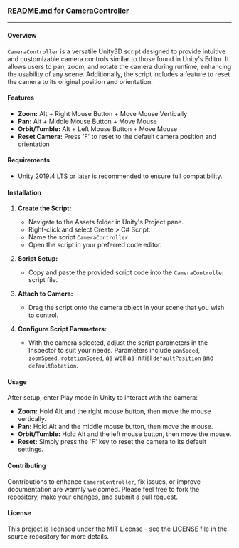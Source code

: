 ### README.md for CameraController

---

#### Overview
`CameraController` is a versatile Unity3D script designed to provide intuitive and customizable camera controls similar to those found in Unity's Editor. It allows users to pan, zoom, and rotate the camera during runtime, enhancing the usability of any scene. Additionally, the script includes a feature to reset the camera to its original position and orientation.

#### Features
- **Zoom:** Alt + Right Mouse Button + Move Mouse Vertically
- **Pan:** Alt + Middle Mouse Button + Move Mouse
- **Orbit/Tumble:** Alt + Left Mouse Button + Move Mouse
- **Reset Camera:** Press 'F' to reset to the default camera position and orientation

#### Requirements
- Unity 2019.4 LTS or later is recommended to ensure full compatibility.

#### Installation
1. **Create the Script:**
   - Navigate to the Assets folder in Unity's Project pane.
   - Right-click and select Create > C# Script.
   - Name the script `CameraController`.
   - Open the script in your preferred code editor.

2. **Script Setup:**
   - Copy and paste the provided script code into the `CameraController` script file.

3. **Attach to Camera:**
   - Drag the script onto the camera object in your scene that you wish to control.

4. **Configure Script Parameters:**
   - With the camera selected, adjust the script parameters in the Inspector to suit your needs. Parameters include `panSpeed`, `zoomSpeed`, `rotationSpeed`, as well as initial `defaultPosition` and `defaultRotation`.

#### Usage
After setup, enter Play mode in Unity to interact with the camera:
- **Zoom:** Hold Alt and the right mouse button, then move the mouse vertically.
- **Pan:** Hold Alt and the middle mouse button, then move the mouse.
- **Orbit/Tumble:** Hold Alt and the left mouse button, then move the mouse.
- **Reset:** Simply press the 'F' key to reset the camera to its default settings.

#### Contributing
Contributions to enhance `CameraController`, fix issues, or improve documentation are warmly welcomed. Please feel free to fork the repository, make your changes, and submit a pull request.

#### License
This project is licensed under the MIT License - see the LICENSE file in the source repository for more details.
